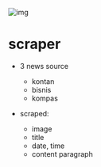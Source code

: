 ![img](/img/crawler.gif)

# scraper 
- 3 news source
  - kontan 
  - bisnis 
  - kompas

- scraped: 
  - image
  - title
  - date, time
  - content paragraph